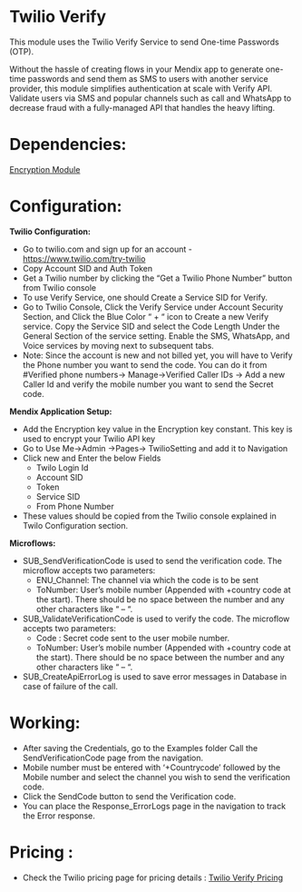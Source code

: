 # Twilio Verify
This module uses the Twilio Verify Service to send One-time Passwords (OTP).

Without the hassle of creating flows in your Mendix app to generate one-time passwords and send them as SMS to users with another service provider, this module simplifies authentication at scale with Verify API.
Validate users via SMS and popular channels such as call and WhatsApp to decrease fraud with a fully-managed API that handles the heavy lifting.

# Dependencies: 
 [Encryption Module](https://marketplace.mendix.com/link/component/1011)

# Configuration:

 **Twilio Configuration:**
*	Go to twilio.com and sign up for an account - https://www.twilio.com/try-twilio
*	Copy Account SID and Auth Token
*	Get a Twilio number by clicking the “Get a Twilio Phone Number” button from Twilio console
* To use Verify Service, one should Create a Service SID for Verify. 
*	Go to Twilio Console, Click the Verify Service under Account Security Section, and Click the Blue Color “ + “ icon to Create a new Verify service.  Copy the Service SID and select the Code Length Under the General Section of the service setting. Enable the SMS, WhatsApp, and Voice services by moving next to subsequent tabs.
*	Note: Since the account is new and not billed yet, you will have to Verify the Phone number you want to send the code. You can do it from #Verified phone numbers-> Manage->Verified Caller IDs -> Add a new Caller Id and verify the mobile number you want to send the Secret code.

**Mendix Application Setup:**
* Add the Encryption key value in the Encryption key constant. This key is used to encrypt your Twilio API key
* Go to Use Me->Admin ->Pages-> TwilioSetting and add it to Navigation
* Click new and Enter the below Fields
   - Twilo Login Id
   - Account SID
   - Token
   - Service SID
   - From Phone Number
* These values should be copied from the Twilio console explained in Twilo Configuration section.

**Microflows:**
* SUB_SendVerificationCode is used to send the verification code. The microflow accepts two parameters:
	 - ENU_Channel: The channel via which the code is to be sent
	 - ToNumber: User’s mobile number (Appended with +country code at the start). There should be no space between the number and any other characters like “ – “.
* SUB_ValidateVerificationCode is used to verify the code. The microflow accepts two parameters:
	 - Code : Secret code sent to the user mobile number.
   - ToNumber: User’s mobile number (Appended with +country code at the start). There should be no space between the number and any other characters like “ – “.
* SUB_CreateApiErrorLog is used to save error messages in Database in case of failure of the call.

# Working:
* After saving the Credentials, go to the Examples folder Call the SendVerificationCode page from the navigation.
* Mobile number must be entered with ‘+Countrycode’ followed by the Mobile number and select the channel you wish to send the verification code.  
* Click the SendCode button to send the Verification code. 
* You can place the Response_ErrorLogs page in the navigation to track the Error response. 

# Pricing :
 * Check the Twilio pricing page for pricing details : [Twilio Verify Pricing](https://www.twilio.com/verify/pricing/)


